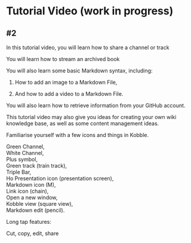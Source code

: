 # Tutorial  Video (work in progress)
## #2

In this tutorial video, you will learn how to share a channel or track

You will learn how to stream an archived book

You will also learn some basic Markdown syntax, including:

1. How to add an image to a Markdown File,

2. And how to add a video to a Markdown File.  

You will also learn how to retrieve information from your GitHub account.

This tutorial video may also give you ideas for creating your own wiki knowledge base, as well as some content management ideas.

Familiarise yourself with a few icons and things in Kobble. 

Green Channel,  
White Channel,  
Plus symbol,  
Green track (train track),  
Triple Bar,  
Ho
Presentation icon (presentation screen),  
Markdown icon (M),  
Link icon (chain),  
Open a new window,  
Kobble view (square view),  
Markdown edit (pencil).  

Long tap features:

Cut, copy, edit, share